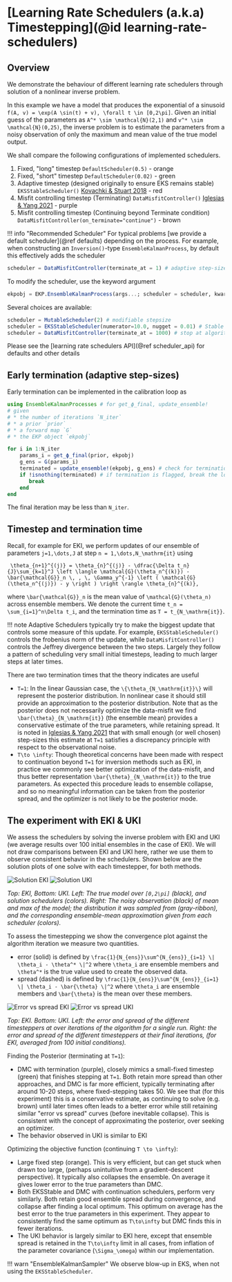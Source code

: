 # [Learning Rate Schedulers (a.k.a) Timestepping](@id learning-rate-schedulers)

## Overview

We demonstrate the behaviour of different learning rate schedulers through solution of a nonlinear inverse problem.

In this example we have a model that produces the exponential of a sinusoid ``f(A, v) = \exp(A \sin(t) + v), \forall t \in [0,2\pi]``. Given an initial guess of the parameters as ``A^* \sim \mathcal{N}(2,1)`` and ``v^* \sim \mathcal{N}(0,25)``, the inverse problem is to estimate the parameters from a noisy observation of only the maximum and mean value of the true model output.

We shall compare the following configurations of implemented schedulers. 
1. Fixed, "long" timestep `DefaultScheduler(0.5)` - orange
2. Fixed, "short" timestep `DefaultScheduler(0.02)` - green
3. Adaptive timestep (designed originally to ensure EKS remains stable) `EKSStableScheduler()` [Kovachki & Stuart 2018](https://doi.org/10.1088/1361-6420/ab1c3a) - red
4. Misfit controlling timestep (Terminating) `DataMisfitController()` [Iglesias & Yang 2021](https://doi.org/10.1088/1361-6420/abd29b) - purple
5. Misfit controlling timestep (Continuing beyond Terminate condition) `DataMisfitController(on_terminate="continue")` - brown

!!! info "Recommended Scheduler"
For typical problems [we provide a default scheduler](@ref defaults) depending on the process. For example, when constructing an `Inversion()`-type `EnsembleKalmanProcess`, by default this effectively adds the scheduler
```julia
scheduler = DataMisfitController(terminate_at = 1) # adaptive step-sizestop at algorithm time "T=1"
```

To modify the scheduler, use the keyword argument
```julia
ekpobj = EKP.EnsembleKalmanProcess(args...; scheduler = scheduler, kwargs...)
```
Several choices are available:
```julia
scheduler = MutableScheduler(2) # modifiable stepsize
scheduler = EKSStableScheduler(numerator=10.0, nugget = 0.01) # Stable for EKS
scheduler = DataMisfitController(terminate_at = 1000) # stop at algorithm time "T=1"
```
Please see the [learning rate schedulers API](@ref scheduler_api) for defaults and other details

## Early termination (adaptive step-sizes)

Early termination can be implemented in the calibration loop as 
```julia
using EnsembleKalmanProcesses # for get_ϕ_final, update_ensemble!
# given
# * the number of iterations `N_iter`
# * a prior `prior`
# * a forward map `G`
# * the EKP object `ekpobj`

for i in 1:N_iter
    params_i = get_ϕ_final(prior, ekpobj)
    g_ens = G(params_i)
    terminated = update_ensemble!(ekpobj, g_ens) # check for termination
    if !isnothing(terminated) # if termination is flagged, break the loop
       break
    end
end 
```
The final iteration may be less than `N_iter`.

## Timestep and termination time

Recall, for example for EKI, we perform updates of our ensemble of parameters ``j=1,\dots,J`` at step ``n = 1,\dots,N_\mathrm{it}`` using

`` \theta_{n+1}^{(j)} = \theta_{n}^{(j)} - \dfrac{\Delta t_n}{J}\sum_{k=1}^J \left \langle \mathcal{G}(\theta_n^{(k)}) - \bar{\mathcal{G}}_n \, , \, \Gamma_y^{-1} \left ( \mathcal{G}(\theta_n^{(j)}) - y \right ) \right \rangle \theta_{n}^{(k)},``

where ``\bar{\mathcal{G}}_n`` is the mean value of ``\mathcal{G}(\theta_n)``
across ensemble members. We denote the current time ``t_n = \sum_{i=1}^n\Delta t_i``, and the termination time as ``T = t_{N_\mathrm{it}}``.

!!! note 
    Adaptive Schedulers typically try to make the biggest update that controls some measure of this update. For example, `EKSStableScheduler()` controls the frobenius norm of the update, while `DataMisfitController()` controls the Jeffrey divergence between the two steps. Largely they follow a pattern of scheduling very small initial timesteps, leading to much larger steps at later times.

There are two termination times that the theory indicates are useful
- ``T=1``: In the linear Gaussian case, the ``\{\theta_{N_\mathrm{it}}\}`` will represent the posterior distribution. In nonlinear case it should still provide an approximation to the posterior distribution. Note that as the posterior does not necessarily optimize the data-misfit we find ``\bar{\theta}_{N_\mathrm{it}}`` (the ensemble mean) provides a conservative estimate of the true parameters, while retaining spread. It is noted in [Iglesias & Yang 2021](https://doi.org/10.1088/1361-6420/abd29b) that with small enough (or well chosen) step-sizes this estimate at ``T=1`` satisfies a discrepancy principle with respect to the observational noise.
- ``T\to \infty``: Though theoretical concerns have been made with respect to continuation beyond ``T=1`` for inversion methods such as EKI, in practice we commonly see better optimization of the data-misfit, and thus better representation ``\bar{\theta}_{N_\mathrm{it}}`` to the true parameters. As expected this procedure leads to ensemble collapse, and so no meaningful information can be taken from the posterior spread, and the optimizer is not likely to be the posterior mode.





## The experiment with EKI & UKI

We assess the schedulers by solving the inverse problem with EKI and UKI (we average results over 100 initial ensembles in the case of EKI). We will not draw comparisons between EKI and UKI here, rather we use them to observe consistent behavior in the schedulers. Shown below are the solution plots of one solve with each timestepper, for both methods. 

![Solution EKI](assets/ensemble_compare_scheduler.png) ![Solution UKI](assets/ensemble_uki_compare_scheduler.png)

*Top: EKI, Bottom: UKI. Left: The true model over ``[0,2\pi]`` (black), and solution schedulers (colors).
Right: The noisy observation (black) of mean and max of the model; the distribution it was sampled from (gray-ribbon), and the corresponding ensemble-mean approximation given from each scheduler (colors).*

To assess the timestepping we show the convergence plot against the algorithm iteration we measure two quantities.
- error (solid) is defined by ``\frac{1}{N_{ens}}\sum^{N_{ens}}_{i=1} \| \theta_i - \theta^* \|^2`` where ``\theta_i`` are ensemble members and ``\theta^*`` is the true value used to create the observed data.
- spread (dashed) is defined by ``\frac{1}{N_{ens}}\sum^{N_{ens}}_{i=1} \| \theta_i - \bar{\theta} \|^2`` where ``\theta_i`` are ensemble members and ``\bar{\theta}`` is the mean over these members.

![Error vs spread EKI](assets/error_vs_spread_over_iteration_compare_scheduler.png) ![Error vs spread UKI](assets/error_vs_spread_over_iteration_uki_compare_scheduler.png)

*Top: EKI. Bottom: UKI. Left: the error and spread of the different timesteppers at over iterations of the algorithm for a single run.
Right: the error and spread of the different timesteppers at their final iterations, (for EKI, averaged from 100 initial conditions).*

Finding the Posterior (terminating at ``T=1``):
 - DMC with termination (purple), closely mimics a small-fixed timestep (green) that finishes stepping at ``T=1``. Both retain more spread than other approaches, and DMC is far more efficient, typically terminating after around 10-20 steps, where fixed-stepping takes 50. We see that (for this experiment) this is a conservative estimate, as continuing to solve (e.g. brown) until later times often leads to a better error while still retaining similar "error vs spread" curves (before inevitable collapse). This is consistent with the concept of approximating the posterior, over seeking an optimizer.
- The behavior observed in UKI is similar to EKI

Optimizing the objective function (continuing ``T \to \infty``):
- Large fixed step (orange). This is very efficient, but can get stuck when drawn too large, (perhaps unintuitive from a gradient-descent perspective). It typically also collapses the ensemble. On average it gives lower error to the true parameters than DMC. 
 - Both EKSStable and DMC with continuation schedulers, perform very similarly. Both retain good ensemble spread during convergence, and collapse after finding a local optimum. This optimum on average has the best error to the true parameters in this experiment. They appear to consistently find the same optimum as ``T\to\infty`` but DMC finds this in fewer iterations.
- The UKI behavior is largely similar to EKI here, except that ensemble spread is retained in the ``T\to\infty`` limit in all cases, from inflation of the parameter covariance (``\Sigma_\omega``) within our implementation.


!!! warn "EnsembleKalmanSampler"
    We observe blow-up in EKS, when not using the `EKSStableScheduler`.